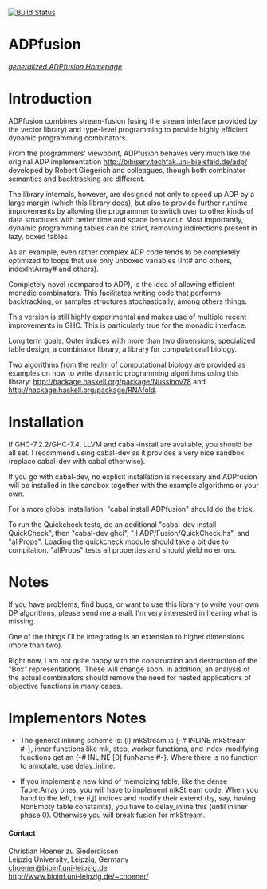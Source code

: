 [![Build Status](https://travis-ci.org/choener/ADPfusion.svg?branch=master)](https://travis-ci.org/choener/ADPfusion)

# ADPfusion

[*generalized ADPfusion Homepage*](http://www.bioinf.uni-leipzig.de/Software/gADP/)



# Introduction

ADPfusion combines stream-fusion (using the stream interface provided by the
vector library) and type-level programming to provide highly efficient dynamic
programming combinators.

From the programmers' viewpoint, ADPfusion behaves very much like the original
ADP implementation <http://bibiserv.techfak.uni-bielefeld.de/adp/> developed by
Robert Giegerich and colleagues, though both combinator semantics and
backtracking are different.

The library internals, however, are designed not only to speed up ADP by a
large margin (which this library does), but also to provide further runtime
improvements by allowing the programmer to switch over to other kinds of data
structures with better time and space behaviour. Most importantly, dynamic
programming tables can be strict, removing indirections present in lazy, boxed
tables.

As an example, even rather complex ADP code tends to be completely optimized to
loops that use only unboxed variables (Int# and others, indexIntArray# and
others).

Completely novel (compared to ADP), is the idea of allowing efficient monadic
combinators. This facilitates writing code that performs backtracking, or
samples structures stochastically, among others things.

This version is still highly experimental and makes use of multiple recent
improvements in GHC. This is particularly true for the monadic interface.

Long term goals: Outer indices with more than two dimensions, specialized table
design, a combinator library, a library for computational biology.

Two algorithms from the realm of computational biology are provided as examples
on how to write dynamic programming algorithms using this library:
<http://hackage.haskell.org/package/Nussinov78> and
<http://hackage.haskell.org/package/RNAfold>.



# Installation

If GHC-7.2.2/GHC-7.4, LLVM and cabal-install are available, you should be all
set. I recommend using cabal-dev as it provides a very nice sandbox (replace
cabal-dev with cabal otherwise).

If you go with cabal-dev, no explicit installation is necessary and ADPfusion
will be installed in the sandbox together with the example algorithms or your
own.

For a more global installation, "cabal install ADPfusion" should do the trick.

To run the Quickcheck tests, do an additional "cabal-dev install QuickCheck",
then "cabal-dev ghci", ":l ADP/Fusion/QuickCheck.hs", and "allProps". Loading
the quickcheck module should take a bit due to compilation. "allProps" tests
all properties and should yield no errors.



# Notes

If you have problems, find bugs, or want to use this library to write your own
DP algorithms, please send me a mail. I'm very interested in hearing what is
missing.

One of the things I'll be integrating is an extension to higher dimensions
(more than two).

Right now, I am not quite happy with the construction and destruction of the
"Box" representations. These will change soon. In addition, an analysis of the
actual combinators should remove the need for nested applications of objective
functions in many cases.



# Implementors Notes


- The general inlining scheme is: (i) mkStream is {-# INLINE mkStream #-},
  inner functions like mk, step, worker functions, and index-modifying
  functions get an {-# INLINE [0] funName #-}. Where there is no function to
  annotate, use delay_inline.

- If you implement a new kind of memoizing table, like the dense Table.Array
  ones, you will have to implement mkStream code. When you hand to the left,
  the (i,j) indices and modify their extend (by, say, having NonEmpty table
  constaints), you have to delay_inline this (until inliner phase 0). Otherwise
  you will break fusion for mkStream.



#### Contact

Christian Hoener zu Siederdissen  
Leipzig University, Leipzig, Germany  
choener@bioinf.uni-leipzig.de  
http://www.bioinf.uni-leipzig.de/~choener/  

